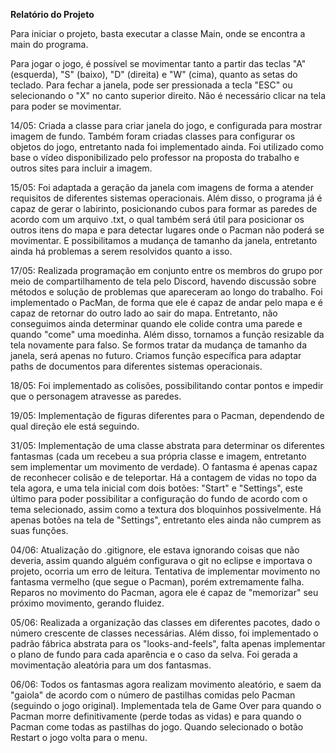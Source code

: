 **Relatório do Projeto**

Para iniciar o projeto, basta executar a classe Main, onde se encontra a main do programa.

Para jogar o jogo, é possível se movimentar tanto a partir das teclas "A" (esquerda), "S" (baixo), "D" (direita) e "W" (cima), quanto as setas do teclado. Para fechar a janela, pode ser pressionada a tecla "ESC" ou selecionando o "X" no canto superior direito. Não é necessário clicar na tela para poder se movimentar.

14/05: Criada a classe para criar janela do jogo, e configurada para mostrar imagem de fundo. Também foram criadas classes para configurar os objetos do jogo, entretanto nada foi implementado ainda. Foi utilizado como base o vídeo disponibilizado pelo professor na proposta do trabalho e outros sites para incluir a imagem.

15/05: Foi adaptada a geração da janela com imagens de forma a atender requisitos de diferentes sistemas operacionais. Além disso, o programa já é capaz de gerar o labirinto, posicionando cubos para formar as paredes de acordo com um arquivo .txt, o qual também será útil para posicionar os outros itens do mapa e para detectar lugares onde o Pacman não poderá se movimentar. E possibilitamos a mudança de tamanho da janela, entretanto ainda há problemas a serem resolvidos quanto a isso.

17/05: Realizada programação em conjunto entre os membros do grupo por meio de compartilhamento de tela pelo Discord, havendo discussão sobre métodos e solução de problemas que apareceram ao longo do trabalho. Foi implementado o PacMan, de forma que ele é capaz de andar pelo mapa e é capaz de retornar do outro lado ao sair do mapa. Entretanto, não conseguimos ainda determinar quando ele colide contra uma parede e quando "come" uma moedinha. Além disso, tornamos a função resizable da tela novamente para falso. Se formos tratar da mudança de tamanho da janela, será apenas no futuro. Criamos função específica para adaptar paths de documentos para diferentes sistemas operacionais.

18/05: Foi implementado as colisões, possibilitando contar pontos e impedir que o personagem atravesse as paredes.

19/05: Implementação de figuras diferentes para o Pacman, dependendo de qual direção ele está seguindo.

31/05: Implementação de uma classe abstrata para determinar os diferentes fantasmas (cada um recebeu a sua própria classe e imagem, entretanto sem implementar um movimento de verdade). O fantasma é apenas capaz de reconhecer colisão e de teleportar. Há a contagem de vidas no topo da tela agora, e uma tela inicial com dois botões: "Start" e "Settings", este último para poder possibilitar a configuração do fundo de acordo com o tema selecionado, assim como a textura dos bloquinhos possivelmente. Há apenas botões na tela de "Settings", entretanto eles ainda não cumprem as suas funções.

04/06: Atualização do .gitignore, ele estava ignorando coisas que não deveria, assim quando alguém configurava o git no eclipse e importava o projeto, ocorria um erro de leitura. Tentativa de implementar movimento no fantasma vermelho (que segue o Pacman), porém extremamente falha. Reparos no movimento do Pacman, agora ele é capaz de "memorizar" seu próximo movimento, gerando fluidez.

05/06: Realizada a organização das classes em diferentes pacotes, dado o número crescente de classes necessárias. Além disso, foi implementado o padrão fábrica abstrata para os "looks-and-feels", falta apenas implementar o plano de fundo para cada aparência e o caso da selva. Foi gerada a movimentação aleatória para um dos fantasmas.

06/06: Todos os fantasmas agora realizam movimento aleatório, e saem da "gaiola" de acordo com o número de pastilhas comidas pelo Pacman (seguindo o jogo original). Implementada tela de Game Over para quando o Pacman morre definitivamente (perde todas as vidas) e para quando o Pacman come todas as pastilhas do jogo. Quando selecionado o botão Restart o jogo volta para o menu.